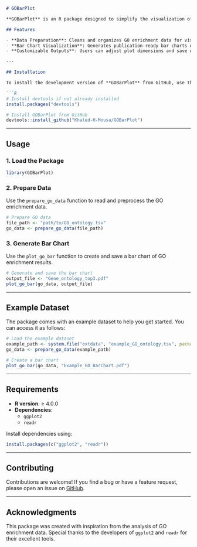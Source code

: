 
```markdown
# GOBarPlot

**GOBarPlot** is an R package designed to simplify the visualization of Gene Ontology (GO) enrichment analysis results. It provides functions for preparing GO data and generating bar charts to represent functional classification.

## Features

- **Data Preparation**: Cleans and organizes GO enrichment data for visualization.
- **Bar Chart Visualization**: Generates publication-ready bar charts of GO enrichment results.
- **Customizable Outputs**: Users can adjust plot dimensions and save outputs in PDF format.

---

## Installation

To install the development version of **GOBarPlot** from GitHub, use the following commands:

```R
# Install devtools if not already installed
install.packages("devtools")

# Install GOBarPlot from GitHub
devtools::install_github("Khaled-H-Mousa/GOBarPlot")
```

---

## Usage

### 1. Load the Package
```R
library(GOBarPlot)
```

### 2. Prepare Data
Use the `prepare_go_data` function to read and preprocess the GO enrichment data.

```R
# Prepare GO data
file_path <- "path/to/GO_ontology.tsv"
go_data <- prepare_go_data(file_path)
```

### 3. Generate Bar Chart
Use the `plot_go_bar` function to create and save a bar chart of GO enrichment results.

```R
# Generate and save the bar chart
output_file <- "Gene_ontology_top3.pdf"
plot_go_bar(go_data, output_file)
```

---

## Example Dataset

The package comes with an example dataset to help you get started. You can access it as follows:

```R
# Load the example dataset
example_path <- system.file("extdata", "example_GO_ontology.tsv", package = "GOBarPlot")
go_data <- prepare_go_data(example_path)

# Create a bar chart
plot_go_bar(go_data, "Example_GO_BarChart.pdf")
```

---

## Requirements

- **R version**: ≥ 4.0.0
- **Dependencies**:
  - `ggplot2`
  - `readr`

Install dependencies using:
```R
install.packages(c("ggplot2", "readr"))
```

---

## Contributing

Contributions are welcome! If you find a bug or have a feature request, please open an issue on [GitHub](https://github.com/Khaled-H-Mousa/GOBarPlot).

---

## Acknowledgments

This package was created with inspiration from the analysis of GO enrichment data. Special thanks to the developers of `ggplot2` and `readr` for their excellent tools.
```

